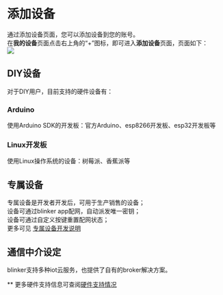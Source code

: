 # 添加设备  
通过添加设备页面，您可以添加设备到您的账号。  
在**我的设备**页面点击右上角的“+”图标，即可进入**添加设备**页面，页面如下：  
![](assets/005/01-1.jpg)

## DIY设备
对于DIY用户，目前支持的硬件设备有：  
### Arduino  
使用Arduino SDK的开发板：官方Arduino、esp8266开发板、esp32开发板等  

### Linux开发板  
使用Linux操作系统的设备：树莓派、香蕉派等  

## 专属设备  
专属设备是开发者开发后，可用于生产销售的设备；  
设备可通过blinker app配网，自动派发唯一密钥；  
设备可通过自定义按键重置配网状态；  
更多可见 [专属设备开发说明](?file=009-专属设备开发/00-开发说明 "专属设备开发说明")  

## 通信中介设定  
blinker支持多种iot云服务，也提供了自有的broker解决方案。  

**
更多硬件支持信息可查阅[硬件支持情况](?file=003-硬件开发/01-支持的设备 "支持的设备")  